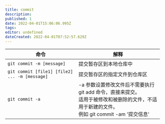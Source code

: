 ```yaml
---
title: commit
description: 
published: 1
date: 2022-04-01T15:06:06.995Z
tags: 
editor: undefined
dateCreated: 2022-04-01T07:52:57.629Z
---
```


|命令|解释|
|-|-|
|`git commit -m [message]`	                   |提交暂存区到本地仓库中|
|`git commit [file1] [file2] ... -m [message]` |	提交暂存区的指定文件到仓库区|
|`git commit -a`|-a 参数设置修改文件后不需要执行 git add 命令，直接来提交。<br/>适用于被修改和被删除的文件，不适用于新建的文件。<br/>例如 git commit -am '提交信息'|
